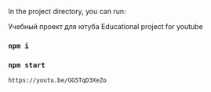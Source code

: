 In the project directory, you can run:

Учебный проект для ютуба
Educational project for youtube

### `npm i`

### `npm start`



`https://youtu.be/GG5TqD3XeZo`
